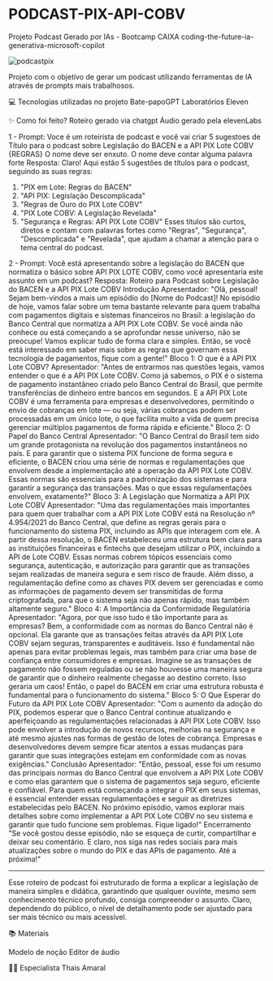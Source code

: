 # PODCAST-PIX-API-COBV
Projeto Podcast Gerado por IAs - Bootcamp CAIXA coding-the-future-ia-generativa-microsoft-copilot 

![podcastpix](https://github.com/user-attachments/assets/011f606e-7bfe-4532-bd07-5c083347f7ed)


Projeto com o objetivo de gerar um podcast utilizando ferramentas de IA através de prompts mais trabalhosos.

💻 Tecnologias utilizadas no projeto
Bate-papoGPT
Laboratórios Eleven

✨ Como foi feito?
Roteiro gerado via chatgpt
Áudio gerado pela elevenLabs


1 - Prompt: 
Voce é um roteirista de podcast e você vai criar 5 sugestoes de Título para o podcast sobre Legislação do BACEN e a API PIX Lote COBV
{REGRAS}
O nome deve ser enxuto.
O nome deve contar alguma palavra forte
Resposta:
Claro! Aqui estão 5 sugestões de títulos para o podcast, seguindo as suas regras:
1.	"PIX em Lote: Regras do BACEN"
2.	"API PIX: Legislação Descomplicada"
3.	"Regras de Ouro do PIX Lote COBV"
4.	"PIX Lote COBV: A Legislação Revelada"
5.	"Segurança e Regras: API PIX Lote COBV"
Esses títulos são curtos, diretos e contam com palavras fortes como "Regras", "Segurança", "Descomplicada" e "Revelada", que ajudam a chamar a atenção para o tema central do podcast.

2 - Prompt:
Você está apresentando sobre a legislação do BACEN que normatiza o básico sobre API PIX LOTE COBV, como você apresentaria este assunto em um podcast?
Resposta:
Roteiro para Podcast sobre Legislação do BACEN e a API PIX Lote COBV
Introdução
Apresentador:
"Olá, pessoal! Sejam bem-vindos a mais um episódio do [Nome do Podcast]! No episódio de hoje, vamos falar sobre um tema bastante relevante para quem trabalha com pagamentos digitais e sistemas financeiros no Brasil: a legislação do Banco Central que normatiza a API PIX Lote COBV. Se você ainda não conhece ou está começando a se aprofundar nesse universo, não se preocupe! Vamos explicar tudo de forma clara e simples. Então, se você está interessado em saber mais sobre as regras que governam essa tecnologia de pagamentos, fique com a gente!"
Bloco 1: O que é a API PIX Lote COBV?
Apresentador:
"Antes de entrarmos nas questões legais, vamos entender o que é a API PIX Lote COBV. Como já sabemos, o PIX é o sistema de pagamento instantâneo criado pelo Banco Central do Brasil, que permite transferências de dinheiro entre bancos em segundos. E a API PIX Lote COBV é uma ferramenta para empresas e desenvolvedores, permitindo o envio de cobranças em lote — ou seja, várias cobranças podem ser processadas em um único lote, o que facilita muito a vida de quem precisa gerenciar múltiplos pagamentos de forma rápida e eficiente."
Bloco 2: O Papel do Banco Central
Apresentador:
"O Banco Central do Brasil tem sido um grande protagonista na revolução dos pagamentos instantâneos no país. E para garantir que o sistema PIX funcione de forma segura e eficiente, o BACEN criou uma série de normas e regulamentações que envolvem desde a implementação até a operação da API PIX Lote COBV. Essas normas são essenciais para a padronização dos sistemas e para garantir a segurança das transações. Mas o que essas regulamentações envolvem, exatamente?"
Bloco 3: A Legislação que Normatiza a API PIX Lote COBV
Apresentador:
"Uma das regulamentações mais importantes para quem quer trabalhar com a API PIX Lote COBV está na Resolução nº 4.954/2021 do Banco Central, que define as regras gerais para o funcionamento do sistema PIX, incluindo as APIs que interagem com ele. A partir dessa resolução, o BACEN estabeleceu uma estrutura bem clara para as instituições financeiras e fintechs que desejam utilizar o PIX, incluindo a API de Lote COBV.
Essas normas cobrem tópicos essenciais como segurança, autenticação, e autorização para garantir que as transações sejam realizadas de maneira segura e sem risco de fraude. Além disso, a regulamentação define como as chaves PIX devem ser gerenciadas e como as informações de pagamento devem ser transmitidas de forma criptografada, para que o sistema seja não apenas rápido, mas também altamente seguro."
Bloco 4: A Importância da Conformidade Regulatória
Apresentador:
"Agora, por que isso tudo é tão importante para as empresas? Bem, a conformidade com as normas do Banco Central não é opcional. Ela garante que as transações feitas através da API PIX Lote COBV sejam seguras, transparentes e auditáveis. Isso é fundamental não apenas para evitar problemas legais, mas também para criar uma base de confiança entre consumidores e empresas. Imagine se as transações de pagamento não fossem reguladas ou se não houvesse uma maneira segura de garantir que o dinheiro realmente chegasse ao destino correto. Isso geraria um caos! Então, o papel do BACEN em criar uma estrutura robusta é fundamental para o funcionamento do sistema."
Bloco 5: O Que Esperar do Futuro da API PIX Lote COBV
Apresentador:
"Com o aumento da adoção do PIX, podemos esperar que o Banco Central continue atualizando e aperfeiçoando as regulamentações relacionadas à API PIX Lote COBV. Isso pode envolver a introdução de novos recursos, melhorias na segurança e até mesmo ajustes nas formas de gestão de lotes de cobrança. Empresas e desenvolvedores devem sempre ficar atentos a essas mudanças para garantir que suas integrações estejam em conformidade com as novas exigências."
Conclusão
Apresentador:
"Então, pessoal, esse foi um resumo das principais normas do Banco Central que envolvem a API PIX Lote COBV e como elas garantem que o sistema de pagamentos seja seguro, eficiente e confiável. Para quem está começando a integrar o PIX em seus sistemas, é essencial entender essas regulamentações e seguir as diretrizes estabelecidas pelo BACEN. No próximo episódio, vamos explorar mais detalhes sobre como implementar a API PIX Lote COBV no seu sistema e garantir que tudo funcione sem problemas. Fique ligado!"
Encerramento
"Se você gostou desse episódio, não se esqueça de curtir, compartilhar e deixar seu comentário. E claro, nos siga nas redes sociais para mais atualizações sobre o mundo do PIX e das APIs de pagamento. Até a próxima!"
________________________________________
Esse roteiro de podcast foi estruturado de forma a explicar a legislação de maneira simples e didática, garantindo que qualquer ouvinte, mesmo sem conhecimento técnico profundo, consiga compreender o assunto. Claro, dependendo do público, o nível de detalhamento pode ser ajustado para ser mais técnico ou mais acessível.

📚 Materiais

Modelo de noção
Editor de áudio

👨‍💻 Especialista
Thais Amaral
